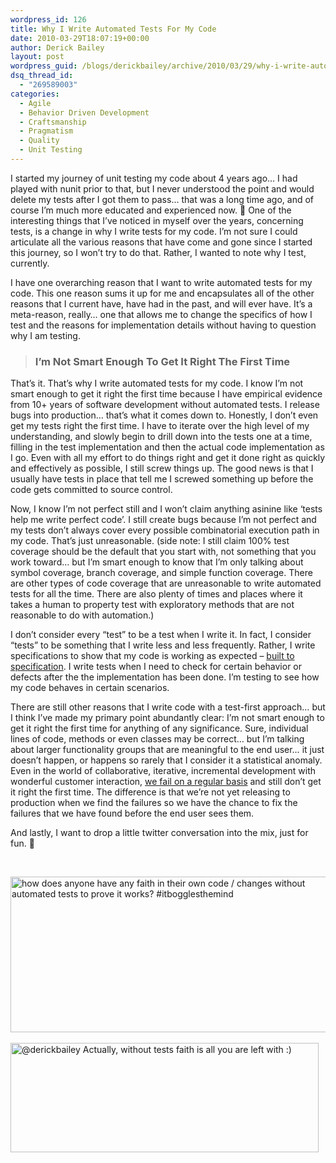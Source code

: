 ```yaml
---
wordpress_id: 126
title: Why I Write Automated Tests For My Code
date: 2010-03-29T18:07:19+00:00
author: Derick Bailey
layout: post
wordpress_guid: /blogs/derickbailey/archive/2010/03/29/why-i-write-automated-tests-for-my-code.aspx
dsq_thread_id:
  - "269589003"
categories:
  - Agile
  - Behavior Driven Development
  - Craftsmanship
  - Pragmatism
  - Quality
  - Unit Testing
---
```

I started my journey of unit testing my code about 4 years ago… I had played with nunit prior to that, but I never understood the point and would delete my tests after I got them to pass… that was a long time ago, and of course I’m much more educated and experienced now. 🙂 One of the interesting things that I’ve noticed in myself over the years, concerning tests, is a change in why I write tests for my code. I’m not sure I could articulate all the various reasons that have come and gone since I started this journey, so I won’t try to do that. Rather, I wanted to note why I test, currently.

I have one overarching reason that I want to write automated tests for my code. This one reason sums it up for me and encapsulates all of the other reasons that I current have, have had in the past, and will ever have. It’s a meta-reason, really… one that allows me to change the specifics of how I test and the reasons for implementation details without having to question why I am testing. 

> ### **I’m Not Smart Enough To Get It Right The First Time**

That’s it. That’s why I write automated tests for my code. I know I’m not smart enough to get it right the first time because I have empirical evidence from 10+ years of software development without automated tests. I release bugs into production… that’s what it comes down to. Honestly, I don’t even get my tests right the first time. I have to iterate over the high level of my understanding, and slowly begin to drill down into the tests one at a time, filling in the test implementation and then the actual code implementation as I go. Even with all my effort to do things right and get it done right as quickly and effectively as possible, I still screw things up. The good news is that I usually have tests in place that tell me I screwed something up before the code gets committed to source control. 

Now, I know I’m not perfect still and I won’t claim anything asinine like ‘tests help me write perfect code’. I still create bugs because I’m not perfect and my tests don’t always cover every possible combinatorial execution path in my code. That’s just unreasonable. (side note: I still claim 100% test coverage should be the default that you start with, not something that you work toward… but I’m smart enough to know that I’m only talking about symbol coverage, branch coverage, and simple function coverage. There are other types of code coverage that are unreasonable to write automated tests for all the time. There are also plenty of times and places where it takes a human to property test with exploratory methods that are not reasonable to do with automation.)

I don’t consider every “test” to be a test when I write it. In fact, I consider “tests” to be something that I write less and less frequently. Rather, I write specifications to show that my code is working as expected – [built to specification](http://www.lostechies.com/blogs/derickbailey/archive/2009/01/30/favor-defect-prevention-over-quality-inspection-and-correction.aspx). I write tests when I need to check for certain behavior or defects after the the implementation has been done. I’m testing to see how my code behaves in certain scenarios. 

There are still other reasons that I write code with a test-first approach… but I think I’ve made my primary point abundantly clear: I’m not smart enough to get it right the first time for anything of any significance. Sure, individual lines of code, methods or even classes may be correct… but I’m talking about larger functionality groups that are meaningful to the end user… it just doesn’t happen, or happens so rarely that I consider it a statistical anomaly. Even in the world of collaborative, iterative, incremental development with wonderful customer interaction, [we fail on a regular basis](http://www.lostechies.com/blogs/derickbailey/archive/2010/02/28/failure-is-not-an-option-it-is-a-requirement.aspx) and still don’t get it right the first time. The difference is that we’re not yet releasing to production when we find the failures so we have the chance to fix the failures that we have found before the end user sees them.

And lastly, I want to drop a little twitter conversation into the mix, just for fun. 🙂

&#160;

[<img style="border-bottom: 0px;border-left: 0px;border-top: 0px;border-right: 0px" border="0" alt="how does anyone have any faith in their own code / changes without automated tests to prove it works? #itbogglesthemind" src="http://lostechies.com/derickbailey/files/2011/03/image_66B7A6CD.png" width="525" height="249" />](http://twitter.com/derickbailey/statuses/11256812685)&#160;&#160; [<img style="border-bottom: 0px;border-left: 0px;border-top: 0px;border-right: 0px" border="0" alt="@derickbailey Actually, without tests faith is all you are left with :)" src="http://lostechies.com/derickbailey/files/2011/03/image_741DB9D3.png" width="493" height="175" />](http://twitter.com/derekgreer/statuses/11256885706)